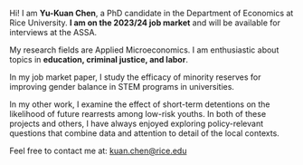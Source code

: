 ---
---

Hi! I am **Yu-Kuan Chen**, a PhD candidate in the Department of Economics at Rice University. **I am on the 2023/24 job market** and will be available for interviews at the ASSA.

My research fields are Applied Microeconomics. I am enthusiastic about topics in **education, criminal justice, and labor**.

In my job market paper, I study the efficacy of minority reserves for improving gender balance in STEM programs in universities.

In my other work, I examine the effect of short-term detentions on the likelihood of future rearrests among low-risk youths. In both of these projects and others, I have always enjoyed exploring policy-relevant questions that combine data and attention to detail of the local contexts.

Feel free to contact me at: [kuan.chen@rice.edu](mailto:kuan.chen@rice.edu)



[research]: /projects